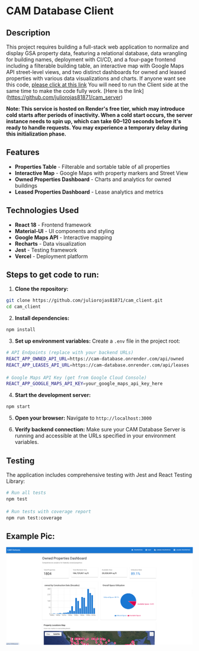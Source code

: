 # CAM Database Client

## Description

This project requires building a full-stack web application to normalize and display GSA property data, featuring a relational database, data wrangling for building names, deployment with CI/CD, and a four-page frontend including a filterable building table, an interactive map with Google Maps API street-level views, and two distinct dashboards for owned and leased properties with various data visualizations and charts.
If anyone want see this code, [please click at this link](https://cam-client.vercel.app)
You will need to run the Client side at the same time to make the code fully work. [Here is the link] (https://github.com/juliorojas81871/cam_server)

**Note: This service is hosted on Render's free tier, which may introduce cold starts after periods of inactivity. When a cold start occurs, the server instance needs to spin up, which can take 60–120 seconds before it's ready to handle requests. You may experience a temporary delay during this initialization phase.**


## Features

- **Properties Table** - Filterable and sortable table of all properties
- **Interactive Map** - Google Maps with property markers and Street View
- **Owned Properties Dashboard** - Charts and analytics for owned buildings
- **Leased Properties Dashboard** - Lease analytics and metrics

## Technologies Used

- **React 18** - Frontend framework
- **Material-UI** - UI components and styling
- **Google Maps API** - Interactive mapping
- **Recharts** - Data visualization
- **Jest** - Testing framework
- **Vercel** - Deployment platform

## Steps to get code to run:

1. **Clone the repository:**
```bash
git clone https://github.com/juliorojas81871/cam_client.git
cd cam_client
```

2. **Install dependencies:**
```bash
npm install
```

3. **Set up environment variables:**
Create a `.env` file in the project root:
```bash
# API Endpoints (replace with your backend URLs)
REACT_APP_OWNED_API_URL=https://cam-database.onrender.com/api/owned
REACT_APP_LEASES_API_URL=https://cam-database.onrender.com/api/leases

# Google Maps API Key (get from Google Cloud Console)
REACT_APP_GOOGLE_MAPS_API_KEY=your_google_maps_api_key_here
```

4. **Start the development server:**
```bash
npm start
```

5. **Open your browser:**
Navigate to `http://localhost:3000`

6. **Verify backend connection:**
Make sure your CAM Database Server is running and accessible at the URLs specified in your environment variables.


## Testing

The application includes comprehensive testing with Jest and React Testing Library:

```bash
# Run all tests
npm test

# Run tests with coverage report
npm run test:coverage
```

## Example Pic:
![Notes Example Pic](https://raw.githubusercontent.com/juliorojas81871/cam_server/main/public/main.png)